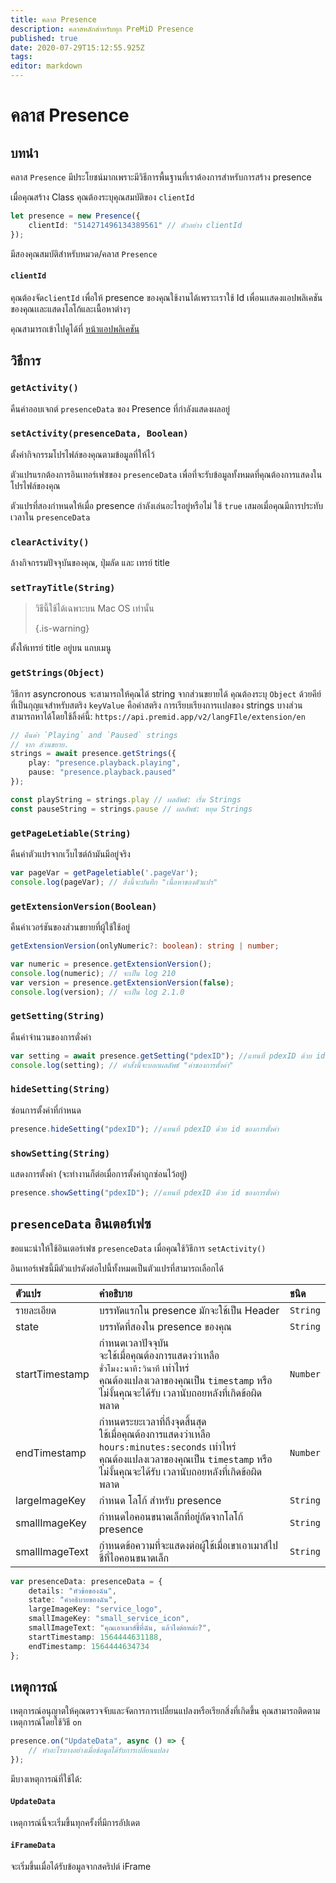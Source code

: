 ```yaml
---
title: คลาส Presence
description: คลาสหลักสำหรับทุก PreMiD Presence
published: true
date: 2020-07-29T15:12:55.925Z
tags:
editor: markdown
---
```


# คลาส Presence

## บทนำ

คลาส `Presence` มีประโยชน์มากเพราะมีวิธีการพื้นฐานที่เราต้องการสำหรับการสร้าง presence

 เมื่อคุณสร้าง Class คุณต้องระบุคุณสมบัติของ `clientId`

```typescript
let presence = new Presence({
    clientId: "514271496134389561" // ตัวอย่าง clientId
});
```

มีสองคุณสมบัติสำหรับหมวด/คลาส `Presence`

#### `clientId`

คุณต้องจัด`clientId` เพื่อให้ presence ของคุณใช้งานได้เพราะเราใช้ Id เพื่อนเเสดงแอปพลิเคชันของคุณเเละแสดงโลโก้และเนื้อหาต่างๆ

คุณสามารถเข้าไปดูได้ที่ [หน้าแอปพลิเคชัน](https://discordapp.com/developers/applications)

## วิธีการ

### `getActivity()`

คืนค่าออบเจกต์ `presenceData` ของ Presence ที่กำลังแสดงผลอยู่

### `setActivity(presenceData, Boolean)`

ตั้งค่ากิจกรรมโปรไฟล์ของคุณตามข้อมูลที่ให้ไว้

ตัวแปรแรกต้องการอินเทอร์เฟซของ `presenceData` เพื่อที่จะรับข้อมูลทั้งหมดที่คุณต้องการแสดงในโปรไฟล์ของคุณ

ตัวแปรที่สองกำหนดให้เมื่อ presence กำลังเล่นอะไรอยู่หรือไม่ ใช้ `true` เสมอเมื่อคุณมีการประทับเวลาใน `presenceData`

### `clearActivity()`

ล้างกิจกรรมปัจจุบันของคุณ, ปุ่มลัด และ เทรย์ title

### `setTrayTitle(String)`

> วิธีนี้ใช้ได้เฉพาะบน Mac OS เท่านั้น 
> 
> {.is-warning}

ตั้งให้เทรย์ title อยู่บน แถบเมนู

### `getStrings(Object)`

วิธีการ asyncronous จะสามารถให้คุณได้ string จากส่วนขยายได้ คุณต้องระบุ `Object` ด้วยคีย์ที่เป็นกุญแจสำหรับสตริง `keyValue` คือค่าสตริง การเรียบเรียงการเเปลของ strings บางส่วนสามารถหาได้โดยใช้ลิ้งค์นี้: `https://api.premid.app/v2/langFIle/extension/en`

```typescript
// คืนค่า `Playing` and `Paused` strings
// จาก ส่วนขยาย.
strings = await presence.getStrings({
    play: "presence.playback.playing",
    pause: "presence.playback.paused"
});

const playString = strings.play // ผลลัพธ์: เริ่ม Strings
const pauseString = strings.pause // ผลลัพธ์: หยุด Strings
```

### `getPageLetiable(String)`

คืนค่าตัวแปรจากเว็บไซต์ถ้ามันมีอยู่จริง

```typescript
var pageVar = getPageletiable('.pageVar');
console.log(pageVar); // สิ่งนี้จะบันทึก "เนื้อหาของตัวแปร"
```

### `getExtensionVersion(Boolean)`
คืนค่าเวอร์ชันของส่วนขยายที่ผู้ใช้ใช้อยู่
```typescript
getExtensionVersion(onlyNumeric?: boolean): string | number;

var numeric = presence.getExtensionVersion();
console.log(numeric); // จะเป็น log 210
var version = presence.getExtensionVersion(false);
console.log(version); // จะเป็น log 2.1.0
```

### `getSetting(String)`
คืนค่าจํานวนของการตั่งค่า
```typescript
var setting = await presence.getSetting("pdexID"); //แทนที่ pdexID ด้วย id ของการตั้งค่า
console.log(setting); // คำสั่งนี้จะบอกผลลัพธ์ "ค่าของการตั้งค่า"
```

### `hideSetting(String)`
ซ่อนการตั้งค่าที่กำหนด
```typescript
presence.hideSetting("pdexID"); //แทนที่ pdexID ด้วย id ของการตั้งค่า
```

### `showSetting(String)`
แสดงการตั้งค่า (จะทำงานก็ต่อเมื่อการตั้งค่าถูกซ่อนไว้อยู่)
```typescript
presence.showSetting("pdexID"); //แทนที่ pdexID ด้วย id ของการตั้งค่า
```

## `presenceData` อินเตอร์เฟซ

ขอแนะนำให้ใช้อินเตอร์เฟซ `presenceData` เมื่อคุณใช้วิธีการ `setActivity()`

อินเทอร์เฟซนี้มีตัวแปรดังต่อไปนี้ทั้งหมดเป็นตัวแปรที่สามารถเลือกได้

<table>
  <thead>
    <tr>
      <th style="text-align:left">ตัวแปร</th>
      <th style="text-align:left">คำอธิบาย</th>
      <th style="text-align:left">ชนิด</th>
    </tr>
  </thead>
  <tbody>
    <tr>
      <td style="text-align:left">ราย​ละเอียด</td>
      <td style="text-align:left">บรรทัดแรกใน presence มักจะใช้เป็น Header</td>
      <td style="text-align:left"><code>String</code>
      </td>
    </tr>
    <tr>
      <td style="text-align:left">state</td>
      <td style="text-align:left">บรรทัดที่สองใน presence ของคุณ</td>
      <td style="text-align:left"><code>String</code>
      </td>
    </tr>
    <tr>
      <td style="text-align:left">startTimestamp</td>
      <td style="text-align:left">กำหนดเวลาปัจจุบัน<br>
        จะใช้เมื่อคุณต้องการแสดงว่าเหลือ <code>ชั่วโมง:นาที:วินาที</code> เท่าไหร่
          <br>คุณต้องแปลงเวลาของคุณเป็น <code>timestamp</code> หรือไม่งั้นคุณจะได้รับ
          เวลานับถอยหลังที่เกิดข้อผิดพลาด
      </td>
      <td style="text-align:left"><code>Number</code>
      </td>
    </tr>
    <tr>
      <td style="text-align:left">endTimestamp</td>
      <td style="text-align:left">กำหนดระยะเวลาที่ถึงจุดสิ้นสุด
        <br>ใช้เมื่อคุณต้องการแสดงว่าเหลือ <code>hours:minutes:seconds</code> เท่าไหร่
          <br>คุณต้องแปลงเวลาของคุณเป็น <code>timestamp</code> หรือไม่งั้นคุณจะได้รับ
          เวลานับถอยหลังที่เกิดข้อผิดพลาด
      </td>
      <td style="text-align:left"><code>Number</code>
      </td>
    </tr>
    <tr>
      <td style="text-align:left">largeImageKey</td>
      <td style="text-align:left">กำหนด โลโก้ สำหรับ presence</td>
      <td style="text-align:left"><code>String</code>
      </td>
    </tr>
    <tr>
      <td style="text-align:left">smallImageKey</td>
      <td style="text-align:left">กำหนดไอคอนขนาดเล็กที่อยู่ถัดจากโลโก้ presence</td>
      <td style="text-align:left"><code>String</code>
      </td>
    </tr>
    <tr>
      <td style="text-align:left">smallImageText</td>
      <td style="text-align:left">กำหนดข้อความที่จะแสดงต่อผู้ใช้เมื่อเขาเอาเมาส์ไปชี้ที่ไอคอนขนาดเล็ก</td>
      <td style="text-align:left"><code>String</code>
      </td>
    </tr>
  </tbody>
</table>

```typescript
var presenceData: presenceData = {
    details: "หัวข้อของฉัน",
    state: "คำอธิบายของฉัน",
    largeImageKey: "service_logo",
    smallImageKey: "small_service_icon",
    smallImageText: "คุณเอาเมาส์ชี้ที่ฉัน, แล้วไงต่อหล่ะ?",
    startTimestamp: 1564444631188,
    endTimestamp: 1564444634734
};
```

## เหตุการณ์

เหตุการณ์อนุญาตให้คุณตรวจจับและจัดการการเปลี่ยนแปลงหรือเรียกสิ่งที่เกิดขึ้น คุณสามารถติดตามเหตุการณ์โดยใช้วิธี `on`

```typescript
presence.on("UpdateData", async () => {
    // ทำอะไรบางอย่างเมื่อข้อมูลได้รับการเปลี่ยนแปลง
});
```

มีบางเหตุการณ์ที่ใช้ได้:

#### `UpdateData`

เหตุการณ์นี้จะเริ่มขึ้นทุกครั้งที่มีการอัปเดต

#### `iFrameData`

จะเริ่มขึ้นเมื่อได้รับข้อมูลจากสคริปต์ iFrame
